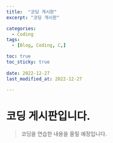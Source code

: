 ```yaml
---
title:  "코딩 게시판" 
excerpt: "코딩 게시판"

categories:
  - Coding
tags:
  - [Blog, Coding, C,]

toc: true
toc_sticky: true
 
date: 2022-12-27
last_modified_at: 2022-12-27

---
```



# 코딩 게시판입니다.
>코딩을 연습한 내용을 올릴 예정입니다.

